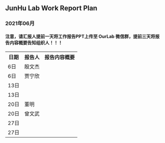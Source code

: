 
## JunHu Lab Work Report Plan

### 2021年06月



#### 注意，请汇报人提前一天将工作报告PPT上传至 OurLab 微信群，提前三天将报告内容概要告知组织人！！！
<html>
<body>

<table>
  <tr>
    <th>日期</th>
    <th>报告人</th>
    <th>报告内容概要</th>    
  </tr>
  
  
   <tr>
    <td>6日</td>
    <td>殷文杰</td>
    <td></td>
  </tr>
  <tr>
    <td>6日</td>
    <td>贾宁欣</td>
    <td></td>
  </tr>

  
  <tr>
    <td>13日</td>
    <td></td>
    <td></td>
  </tr>
  <tr>
    <td>13日</td>
    <td></td>
    <td></td>
  </tr>
  
  
  <tr>
    <td>20日</td>
    <td>董明</td>
    <td></td>
  </tr>
   <tr>
    <td>20日</td>
    <td>曾文武</td>
    <td></td>
  </tr>
  
  
  <tr>
    <td>27日</td>
    <td></td>
    <td></td>
  </tr>
  <tr>
    <td>27日</td>
    <td></td>
    <td></td>
  </tr>
  

  
  
</table>
</body>
</html>

